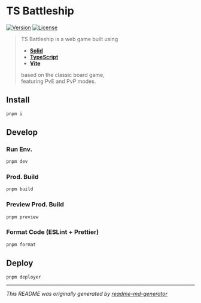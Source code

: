 # TS Battleship
[![Version](https://img.shields.io/badge/dynamic/json?url=https://raw.githubusercontent.com/eldarlrd/ts-battleship/main/package.json&query=version&logo=git-extensions&label=version&labelColor=475569&color=0284c7)](https://github.com/eldarlrd/ts-battleship/blob/main/package.json)
[![License](https://img.shields.io/badge/dynamic/json?url=https://raw.githubusercontent.com/eldarlrd/ts-battleship/main/package.json&query=license&logo=open-source-initiative&logoColor=fff&label=license&labelColor=475569&color=c026d3)](https://github.com/eldarlrd/ts-battleship/blob/main/LICENSE)

> TS Battleship is a web game built using
> - **[Solid](https://solidjs.com)**
> - **[TypeScript](https://typescriptlang.org)**
> - **[Vite](https://vitejs.dev)**
>
> based on the classic board game,  
> featuring PvE and PvP modes.

## Install
```sh
pnpm i
```
## Develop
### Run Env.
```sh
pnpm dev
```
### Prod. Build
```sh
pnpm build
```
### Preview Prod. Build
```sh
pnpm preview
```
### Format Code (ESLint + Prettier)
```sh
pnpm format
```
## Deploy
```sh
pnpm deployer
```
***
*This README was originally generated by [readme-md-generator](https://github.com/kefranabg/readme-md-generator)*